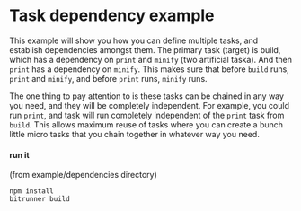 # Task dependency example
This example will show you how you can define multiple tasks, and establish dependencies amongst them. The primary task (target) is build, which has a dependency on `print` and `minify` (two artificial taska).  And then `print` has a dependency on `minify`.  This makes sure that before `build` runs, `print` and `minify`, and before `print` runs, `minify` runs.

The one thing to pay attention to is these tasks can be chained in any way you need, and they will be completely independent.  For example, you could run `print`, and task will run completely independent of the `print` task from `build`.  This allows maximum reuse of tasks where you can create a bunch little micro tasks that you chain together in whatever way you need.

#### run it
(from example/dependencies directory)

```
npm install
bitrunner build
```
